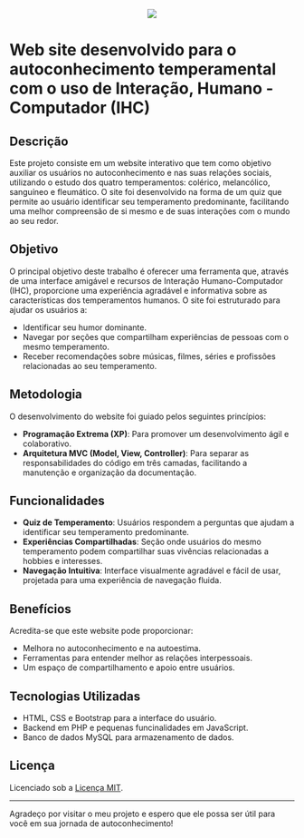 <p align="center">
<img src="/img/icon_mente.png">
</p>
  
# Web site desenvolvido para o autoconhecimento temperamental com o uso de Interação, Humano - Computador (IHC)

## Descrição

Este projeto consiste em um website interativo que tem como objetivo auxiliar os usuários no autoconhecimento e nas suas relações sociais, utilizando o estudo dos quatro temperamentos: colérico, melancólico, sanguíneo e fleumático. O site foi desenvolvido na forma de um quiz que permite ao usuário identificar seu temperamento predominante, facilitando uma melhor compreensão de si mesmo e de suas interações com o mundo ao seu redor.

## Objetivo

O principal objetivo deste trabalho é oferecer uma ferramenta que, através de uma interface amigável e recursos de Interação Humano-Computador (IHC), proporcione uma experiência agradável e informativa sobre as características dos temperamentos humanos. O site foi estruturado para ajudar os usuários a:

- Identificar seu humor dominante.
- Navegar por seções que compartilham experiências de pessoas com o mesmo temperamento.
- Receber recomendações sobre músicas, filmes, séries e profissões relacionadas ao seu temperamento.

## Metodologia

O desenvolvimento do website foi guiado pelos seguintes princípios:

- **Programação Extrema (XP)**: Para promover um desenvolvimento ágil e colaborativo.
- **Arquitetura MVC (Model, View, Controller)**: Para separar as responsabilidades do código em três camadas, facilitando a manutenção e organização da documentação.

## Funcionalidades

- **Quiz de Temperamento**: Usuários respondem a perguntas que ajudam a identificar seu temperamento predominante.
- **Experiências Compartilhadas**: Seção onde usuários do mesmo temperamento podem compartilhar suas vivências relacionadas a hobbies e interesses.
- **Navegação Intuitiva**: Interface visualmente agradável e fácil de usar, projetada para uma experiência de navegação fluida.

## Benefícios

Acredita-se que este website pode proporcionar:

- Melhora no autoconhecimento e na autoestima.
- Ferramentas para entender melhor as relações interpessoais.
- Um espaço de compartilhamento e apoio entre usuários.

## Tecnologias Utilizadas

- HTML, CSS e Bootstrap para a interface do usuário.
- Backend em PHP e pequenas funcinalidades em JavaScript.
- Banco de dados MySQL para armazenamento de dados.

## Licença

Licenciado sob a [Licença MIT](LICENSE).

---

Agradeço por visitar o meu projeto e espero que ele possa ser útil para você em sua jornada de autoconhecimento!
